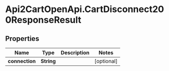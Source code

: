 # Api2CartOpenApi.CartDisconnect200ResponseResult

## Properties

Name | Type | Description | Notes
------------ | ------------- | ------------- | -------------
**connection** | **String** |  | [optional] 


